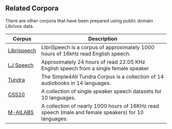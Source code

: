 ## Related Corpora

There are other corpora that have been prepared using public domain Librivox data.

| Corpus                                                       | Description                                                  |
| ------------------------------------------------------------ | ------------------------------------------------------------ |
| [Librispeech](http://www.openslr.org/12)                     | LibriSpeech is a corpus of approximately 1000 hours of 16kHz read English speech. |
| [LJ Speech](https://keithito.com/LJ-Speech-Dataset)          | Approximately 24 hours of read 22.05 KHz English speech from a single female speaker |
| [Tundra](http://tundra.simple4all.org)                       | The Simple4All Tundra Corpus is a collection of 14 audiobooks in 14 languages. |
| [CSS10](https://github.com/Kyubyong/css10)                   | A collection of single speaker speech datasets for 10 languages. |
| [M-AILABS](http://www.m-ailabs.bayern/en/the-mailabs-speech-dataset) | A collection of nearly 1000 hours of 16KHz read speech (male and female speakers) for 10 languages. |

